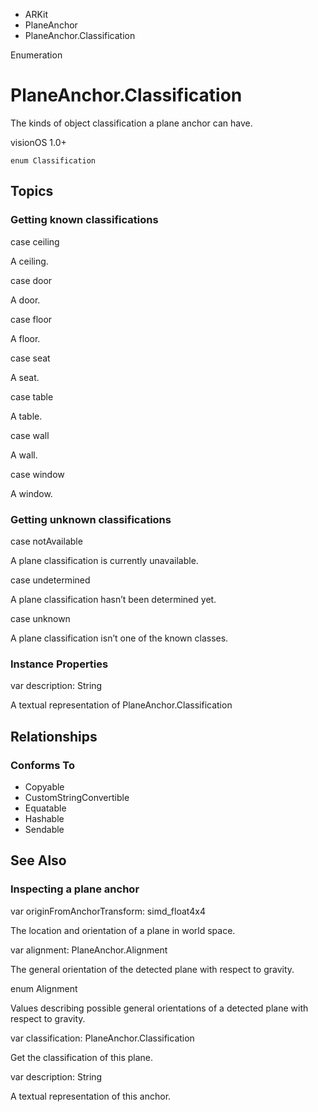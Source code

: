 

- ARKit
- PlaneAnchor
-  PlaneAnchor.Classification 

Enumeration

# PlaneAnchor.Classification

The kinds of object classification a plane anchor can have.

visionOS 1.0+

``` source
enum Classification
```

## Topics

### Getting known classifications

case ceiling

A ceiling.

case door

A door.

case floor

A floor.

case seat

A seat.

case table

A table.

case wall

A wall.

case window

A window.

### Getting unknown classifications

case notAvailable

A plane classification is currently unavailable.

case undetermined

A plane classification hasn’t been determined yet.

case unknown

A plane classification isn’t one of the known classes.

### Instance Properties

var description: String

A textual representation of PlaneAnchor.Classification

## Relationships

### Conforms To

- Copyable
- CustomStringConvertible
- Equatable
- Hashable
- Sendable

## See Also

### Inspecting a plane anchor

var originFromAnchorTransform: simd_float4x4

The location and orientation of a plane in world space.

var alignment: PlaneAnchor.Alignment

The general orientation of the detected plane with respect to gravity.

enum Alignment

Values describing possible general orientations of a detected plane with respect to gravity.

var classification: PlaneAnchor.Classification

Get the classification of this plane.

var description: String

A textual representation of this anchor.

